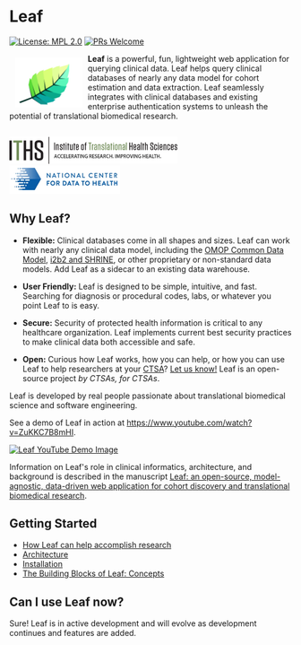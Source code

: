 # Leaf

[![License: MPL 2.0](https://img.shields.io/badge/License-MPL%202.0-brightgreen.svg)](https://opensource.org/licenses/MPL-2.0) [![PRs Welcome](https://img.shields.io/badge/PRs-welcome-green.svg)](https://github.com/uwrit/leaf/pulls)

<a><img src="images/leaf.svg" width="120px" align="left" hspace="10" vspace="6"></a>

**Leaf** is a powerful, fun, lightweight web application for querying clinical data. Leaf helps query clinical databases of nearly any data model for cohort estimation and data extraction. Leaf seamlessly integrates with clinical databases and existing enterprise authentication systems to unleash the potential of translational biomedical research.

##
<span style="display:block">
   <img src="images/iths.png" width="300px" />
   &nbsp;&nbsp;&nbsp;&nbsp;&nbsp;
   <img src="images/cd2h.png" />
</span>

## Why Leaf?
* **Flexible:** Clinical databases come in all shapes and sizes. Leaf can work with nearly any clinical data model, including the [OMOP Common Data Model](https://github.com/OHDSI/CommonDataModel), [i2b2 and SHRINE](https://github.com/i2b2/i2b2-data), or other proprietary or non-standard data models. Add Leaf as a sidecar to an existing data warehouse.

* **User Friendly:** Leaf is designed to be simple, intuitive, and fast. Searching for diagnosis or procedural codes, labs, or whatever you point Leaf to is easy.

* **Secure:** Security of protected health information is critical to any healthcare organization. Leaf implements current best security practices to make clinical data both accessible and safe.

* **Open:** Curious how Leaf works, how you can help, or how you can use Leaf to help researchers at your <a href="https://ncats.nih.gov/ctsa">CTSA</a>? [Let us know!](contributing.md) Leaf is an open-source project *by CTSAs, for CTSAs*.

Leaf is developed by real people passionate about translational biomedical science and software engineering.

See a demo of Leaf in action at <a href="https://www.youtube.com/watch?v=ZuKKC7B8mHI" target="_blank">https://www.youtube.com/watch?v=ZuKKC7B8mHI</a>.

<a href="http://www.youtube.com/watch?feature=player_embedded&v=ZuKKC7B8mHI" target="_blank">
   <img src="http://img.youtube.com/vi/ZuKKC7B8mHI/0.jpg" alt="Leaf YouTube Demo Image" width="400" />
</a>

Information on Leaf's role in clinical informatics, architecture, and background is described in the manuscript [Leaf: an open-source, model-agnostic, data-driven web application for cohort discovery and translational biomedical research](https://academic.oup.com/jamia/advance-article/doi/10.1093/jamia/ocz165/5583724).

## Getting Started
* [How Leaf can help accomplish research](about/#how-can-leaf-help-with-research)
* [Architecture](documentation/deploy/#architecture)
* [Installation](documentation/deploy/#installation-steps)
* [The Building Blocks of Leaf: Concepts](documentation/admin/concept)

## Can I use Leaf now?
Sure! Leaf is in active development and will evolve as development continues and features are added.
